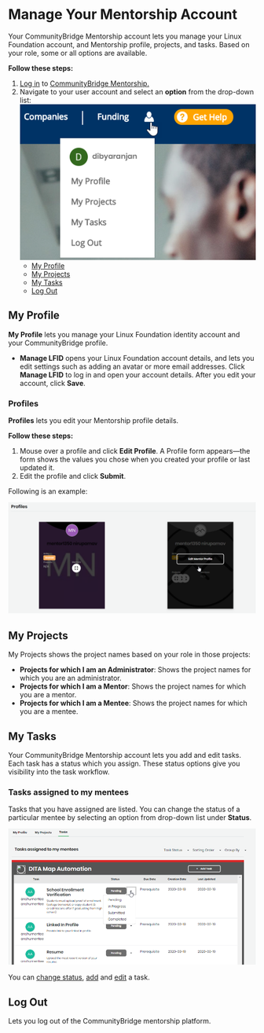 # Manage Your Mentorship Account

Your CommunityBridge Mentorship account lets you manage your Linux Foundation account, and Mentorship profile, projects, and tasks. Based on your role, some or all options are available.

**Follow these steps:**

1. [Log in](../../../sso/log-in-to-communitybridge/) to [CommunityBridge Mentorship.](https://people.communitybridge.org/) 
2. Navigate to your user account and select an **option** from the drop-down list: ![](../../../.gitbook/assets/my-account.png) 
   * [My Profile](manage-your-mentorship-account.md#my-profile)
   * [My Projects](manage-your-mentorship-account.md#my-projects)
   * [My Tasks](manage-your-mentorship-account.md#my-tasks)
   * [Log Out](manage-your-mentorship-account.md#log-out)

## My Profile

**My Profile** lets you manage your Linux Foundation identity account and your CommunityBridge profile.‌

* **Manage LFID** opens your Linux Foundation account details, and lets you edit settings such as adding an avatar or more email addresses. Click **Manage LFID** to log in and open your account details. After you edit your account, click **Save**.

### Profiles <a id="profiles"></a>

‌**Profiles** lets you edit your Mentorship profile details.‌

**Follow these steps:**‌

1. Mouse over a profile and click **Edit Profile**. A Profile form appears—the form shows the values you chose when you created your profile or last updated it.
2. Edit the profile and click **Submit**.

Following is an example:

![Profile Section](../../../.gitbook/assets/profile-section.png)

## My Projects

My Projects shows the project names based on your role in those projects:

* **Projects for which I am an Administrator**: Shows the project names for which you are an administrator.
* **Projects for which I am a Mentor**: Shows the project names for which you are a mentor.
* **Projects for which I am a Mentee**: Shows the project names for which you are a mentee.

## My Tasks <a id="my-tasks"></a>

‌Your CommunityBridge Mentorship account lets you add and edit tasks. Each task has a status which you assign. These status options give you visibility into the task workflow.‌

### Tasks assigned to my mentees <a id="tasks-assigned-to-my-mentees-shows-for-administrators-and-mentors"></a>

‌Tasks that you have assigned are listed. You can change the status of a particular mentee by selecting an option from drop-down list under **Status**.

![Tasks assigned to my mentees](../../../.gitbook/assets/tasks-assigned-to-my-mentees.png)

You can [change status](manage-mentee-tasks.md#change-status), [add](manage-mentee-tasks.md#create-a-task) and [edit](manage-mentee-tasks.md#edit-a-task) a task.

## Log Out

Lets you log out of the CommunityBridge mentorship platform.


